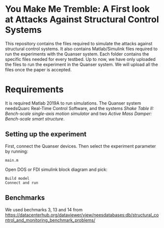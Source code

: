 # You Make Me Tremble: A First look at Attacks Against Structural Control Systems

This repository contains the files required to simulate the attacks against structural control systems. It also contains Matlab/Simulink files required to run the experiments with the Quanser system. Each folder contains the specific files needed for every testbed. Up to now, we have only uploaded the files to run the experiment in the Quanser system. We will upload all the files once the paper is accepted.

Requirements
=====

It is required Matlab 2019A to run simulations. The Quanser system needsQuarc Real-Time Control Software, and the systems *Shake Table II: Bench-scale single-axis motion simulator* and two *Active Mass Damper: Bench-scale smart structure*.



## Setting up the experiment

First, connect the Quanser devices. Then select the experiment parameter by running:
```
main.m
```


Open DOS or FDI simulink block diagram and pick:
```
Build model
Connect and run
```

## Benchmarks

We used bechmarks 3, 13 and 14 from https://datacenterhub.org/dataviewer/view/neesdatabases:db/structural_control_and_monitoring_benchmark_problems/